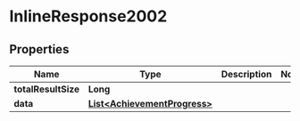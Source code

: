 

# InlineResponse2002

## Properties

Name | Type | Description | Notes
------------ | ------------- | ------------- | -------------
**totalResultSize** | **Long** |  | 
**data** | [**List&lt;AchievementProgress&gt;**](AchievementProgress.md) |  | 



